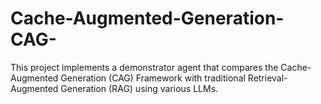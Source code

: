 # Cache-Augmented-Generation-CAG-
This project implements a demonstrator agent that compares the Cache-Augmented Generation (CAG) Framework with traditional Retrieval-Augmented Generation (RAG) using various LLMs.
